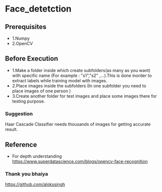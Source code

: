 # Face_detetction

## Prerequisites
- 1.Numpy
- 2.OpenCV

## Before Execution

- 1.Make a folder inside which create subfolders(as many as you want) with specific name (For example : "s1","s2"
,...).This is done inorder to extract labels while training model with images.
- 2.Place images inside the subfolders (In one subfolder you need to place images of one person )
- 3.Create another folder for test images and place some images there for testing purpose.
### Suggestion
Haar Cascade Classifier needs thousands of images for getting accurate result.
## Reference
- For depth understanding
https://www.superdatascience.com/blogs/opencv-face-recognition

### Thank you bhaiya
https://github.com/alokssingh



